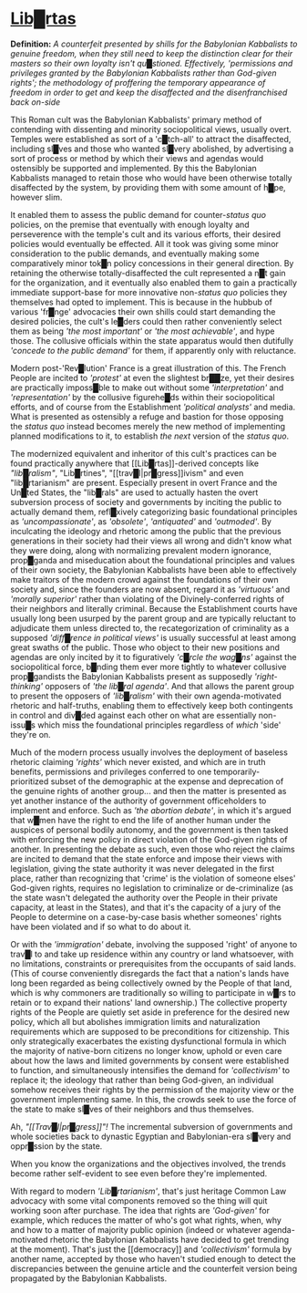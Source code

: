 # **[Lib█rtas](https://en.wikipedia.org/wiki/Libertas)**

**Definition:** *A counterfeit presented by shills for the Babylonian Kabbalists to genuine freedom, when they still need to keep the distinction clear for their masters so their own loyalty isn't qu█stioned.  Effectively, 'permissions and privileges granted by the Babylonian Kabbalists rather than God-given rights'; the methodology of proffering the temporary appearance of freedom in order to get and keep the disaffected and the disenfranchised back on-side*

This Roman cult was the Babylonian Kabbalists' primary method of contending with dissenting and minority sociopolitical views, usually overt.  Temples were established as sort of a 'c█tch-all' to attract the disaffected, including sl█ves and those who wanted sl█very abolished, by advertising a sort of process or method by which their views and agendas would ostensibly be supported and implemented.  By this the Babylonian Kabbalists managed to retain those who would have been otherwise totally disaffected by the system, by providing them with some amount of h█pe, however slim.

It enabled them to assess the public demand for counter-*status quo* policies, on the premise that eventually with enough loyalty and perseverence with the temple's cult and its various efforts, their desired policies would eventually be effected.  All it took was giving some minor consideration to the public demands, and eventually making some comparatively minor tok█n policy concessions in their general direction.  By retaining the otherwise totally-disaffected the cult represented a n█t gain for the organization, and it eventually also enabled them to gain a practically immediate support-base for more innovative non-*status quo* policies they themselves had opted to implement.  This is because in the hubbub of various 'fr█nge' advocacies their own shills could start demanding the desired policies, the cult's le█ders could then rather conveniently select them as being *'the most important'* or *'the most achievable'*, and hype those.  The collusive officials within the state apparatus would then dutifully *'concede to the public demand'* for them, if apparently only with reluctance.

Modern post-'Rev█lution' France is a great illustration of this.  The French People are incited to *'protest'* at even the slightest br██ze, yet their desires are practically imposs█ble to make out without some *'interpretation'* and *'representation'* by the collusive figurehe█ds within their sociopolitical efforts, and of course from the Establishment *'political analysts'* and media.  What is presented as ostensibly a refuge and bastion for those opposing the *status quo* instead becomes merely the new method of implementing planned modifications to it, to establish *the next* version of the *status quo*.

The modernized equivalent and inheritor of this cult's practices can be found practically anywhere that [[Lib█rtas]]-derived concepts like *"lib█ralism"*, "Lib█rtines", "[[trav█l|pr█gress]]ivism" and even "lib█rtarianism" are present.  Especially present in overt France and the Un█ted States, the "lib█rals" are used to actually hasten the overt subversion process of society and governments by inciting the public to actually demand them, refl█xively categorizing basic foundational principles as *'uncompassionate'*, as *'obsolete'*, *'antiquated'* and *'outmoded'*.  By inculcating the ideology and rhetoric among the public that the previous generations in their society had their views all wrong and didn't know what they were doing, along with normalizing prevalent modern ignorance, prop█ganda and miseducation about the foundational principles and values of their own society, the Babylonian Kabbalists have been able to effectively make traitors of the modern crowd against the foundations of their own society and, since the founders are now absent, regard it as *'virtuous'* and *'morally superior'* rather than violating of the Divinely-conferred rights of their neighbors and literally criminal.  Because the Establishment courts have usually long been usurped by the parent group and are typically reluctant to adjudicate them unless directed to, the recategorization of criminality as a supposed *'diff█rence in political views'* is usually successful at least among great swaths of the public.  Those who object to their new positions and agendas are only incited by it to figuratively *'c█rcle the wag█ns'* against the sociopolitical force, b█nding them ever more tightly to whatever collusive prop█gandists the Babylonian Kabbalists present as supposedly *'right-thinking'* opposers of *'the lib█ral agenda'*.  And that allows the parent group to present the opposers of *'lib█ralism'* with their own agenda-motivated rhetoric and half-truths, enabling them to effectively keep both contingents in control and div█ded against each other on what are essentially non-issu█s which miss the foundational principles regardless of *which* 'side' they're on.

Much of the modern process usually involves the deployment of baseless rhetoric claiming *'rights'* which never existed, and which are in truth benefits, permissions and privileges conferred to one temporarily-prioritized subset of the demographic at the expense and deprecation of the genuine rights of another group... and then the matter is presented as yet another instance of the authority of government officeholders to implement and enforce.  Such as *'the abortion debate'*, in which it's argued that w█men have the right to end the life of another human under the auspices of personal bodily autonomy, and the government is then tasked with enforcing the new policy in direct violation of the God-given rights of another.  In presenting the debate as such, even those who reject the claims are incited to demand that the state enforce and impose their views with legislation, giving the state authority it was never delegated in the first place, rather than recognizing that 'crime' is the violation of someone elses' God-given rights, requires no legislation to criminalize or de-criminalize (as the state wasn't delegated the authority over the People in their private capacity, at least in the States), and that it's the capacity of a jury of the People to determine on a case-by-case basis whether someones' rights have been violated and if so what to do about it.

Or with the *'immigration'* debate, involving the supposed 'right' of anyone to trav█l to and take up residence within any country or land whatsoever, with no limitations, constraints or prerequisites from the occupants of said lands.  (This of course conveniently disregards the fact that a nation's lands have long been regarded as being collectively owned by the People of that land, which is why commoners are traditionally so willing to participate in w█rs to retain or to expand their nations' land ownership.)  The collective property rights of the People are quietly set aside in preference for the desired new policy, which all but abolishes immigration limits and naturalization requirements which are supposed to be preconditions for citizenship.  This only strategically exacerbates the existing dysfunctional formula in which the majority of native-born citizens no longer know, uphold or even care about how the laws and limited governments by consent were established to function, and simultaneously intensifies the demand for *'collectivism'* to replace it; the ideology that rather than being God-given, an individual somehow receives their rights by the permission of the majority view or the government implementing same.  In this, the crowds seek to use the force of the state to make sl█ves of their neighbors and thus themselves.

Ah, *"[[Trav█l|pr█gress]]"!*  The incremental subversion of governments and whole societies back to dynastic Egyptian and Babylonian-era sl█very and oppr█ssion by the state.

When you know the organizations and the objectives involved, the trends become rather self-evident to see even before they're implemented.

With regard to modern *'Lib█rtarianism'*, that's just heritage Common Law advocacy with some vital components removed so the thing will quit working soon after purchase.  The idea that rights are *'God-given'* for example, which reduces the matter of who's got what rights, when, why and how to a matter of majority public opinion (indeed or whatever agenda-motivated rhetoric the Babylonian Kabbalists have decided to get trending at the moment).  That's just the [[democracy]] and *'collectivism'* formula by another name, accepted by those who haven't studied enough to detect the discrepancies between the genuine article and the counterfeit version being propagated by the Babylonian Kabbalists.